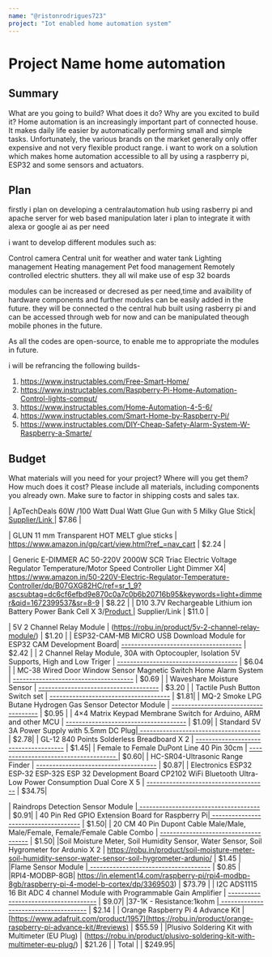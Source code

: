 ```yaml
---
name: "@ristonrodrigues723"
project: "Iot enabled home automation system"
---
```


# Project Name home automation

## Summary

What are you going to build? What does it do? Why are you excited to build it?
Home automation is an increasingly important part of connected house. It makes daily life easier by automatically performing small and simple tasks. Unfortunately, the various brands on the market generally only offer expensive and not very flexible product range. i want to work on a solution which makes home automation accessible to all by using a raspberry pi, ESP32 and some sensors and actuators.

## Plan

firstly i plan on developing a centralautomation hub using rasberry pi and apache server for web based manipulation later i plan to integrate it with alexa or google ai as per need


i want to  develop different modules such as:

Control camera
Central unit for weather and water tank
Lighting management
Heating management
Pet food management
 Remotely controlled electric shutters.
 they all wil make use of esp 32 boards
 
 modules can be increased or decresed as per need,time  and avaibility of hardware components and further modules can be easily added in the future.
 they will be connected o the central hub built using rasberry pi and can be accessed through web for now and can be manipulated theough mobile phones in the future.
 
 As all the codes are open-source, to enable me to appropriate the modules in future.
 
 i will be refrancing the following builds-
 1)  https://www.instructables.com/Free-Smart-Home/
 2)  https://www.instructables.com/Raspberry-Pi-Home-Automation-Control-lights-comput/
 3)  https://www.instructables.com/Home-Automation-4-5-6/
 4)  https://www.instructables.com/Smart-Home-by-Raspberry-Pi/
 5)  https://www.instructables.com/DIY-Cheap-Safety-Alarm-System-W-Raspberry-a-Smarte/
 
 



 
 
## Budget

What materials will you need for your project? Where will you get them? How much does it cost? Please include all materials, including components you already own. Make sure to factor in shipping costs and sales tax.

| ApTechDeals 60W /100 Watt Dual Watt Glue Gun with 5 Milky Glue Stick| [Supplier/Link                   ](https://www.amazon.in/gp/product/B076CRTD7H/ref=ox_sc_act_image_2?smid=A2K5VGK3OPN02U&th=1)      | $7.86   |

| GLUN 11 mm Transparent HOT MELT glue sticks       |    https://www.amazon.in/gp/cart/view.html?ref_=nav_cart  | $2.24   |

| Generic E-DIMMER AC 50-220V 2000W SCR Triac Electric Voltage Regulator Temperature/Motor Speed Controller Light Dimmer X4| https://www.amazon.in/50-220V-Electric-Regulator-Temperature-Controller/dp/B07GXG82HC/ref=sr_1_9?ascsubtag=dc6cf6efbd9e870c0a7c0b6b20716b95&keywords=light+dimmer&qid=1672399537&sr=8-9   | $8.22   |
| D10 3.7V Rechargeable Lithium ion Battery Power Bank Cell  X 3/[Product         ](https://www.amazon.in/Rechargeable-Lithium-Bluetooth-Emergency-3-7v/dp/B0BKLJW6WZ/ref=sr_1_3?ascsubtag=2b0d051f60e31b9869fd994ea8086665&keywords=lithium-ion+battery&qid=1672400083&sr=8-3)| Supplier/Link                         | $11.0  |

| 5V 2 Channel Relay Module | (https://robu.in/product/5v-2-channel-relay-module/) | $1.20 |
| ESP32-CAM-MB MICRO USB Download Module for ESP32 CAM Development Board| [-------------------------------------](https://robu.in/product/esp32-cam-mb-micro-usb-shield-module-for-esp32-cam-development-board/) | $2.42 |
| 2 Channel Relay Module, 30A with Optocoupler, Isolation 5V Supports, High and Low Triger | [-------------------------------------](https://robu.in/product/2-channel-relay-module-30a-5v-supports-high-and-low-trigger-optocoupler/) | $6.04 |
| MC-38 Wired Door Window Sensor Magnetic Switch Home Alarm System | [-------------------------------------](https://robu.in/product/mc-38-wired-door-window-sensor-magnetic-switch-home-alarm-system/) | $0.69 |
| Waveshare Moisture Sensor | [-------------------------------------](https://robu.in/product/waveshare-moisture-sensor/) | $3.20 |
| Tactile Push Button Switch set | [-------------------------------------](https://robu.in/product/tactile-push-button-switch-assorted-kit-25-pcs/) | $1.81|
| MQ-2 Smoke LPG Butane Hydrogen Gas Sensor Detector Module | [-------------------------------------](https://robu.in/product/mq-2-mq2-smoke-gas-lpg-butane-hydrogen-gas-sensor-detector-module/) | $0.95 |
| 4×4 Matrix Keypad Membrane Switch for Arduino, ARM and other MCU | [-------------------------------------](https://robu.in/product/4x4-matrix-keypad-membrane-switch-arduino-arm-mcu/) | $1.09|
| 	Standard 5V 3A Power Supply with 5.5mm DC Plug|[ ------------------------------------- ](https://robu.in/product/orange-5v-3a-power-supply-adapter-charger-with-5-5mm-dc-plug/)| $2.78|
| GL-12 840 Points Solderless Breadboard X 2 | [-------------------------------------](https://robu.in/product/breadboard-840-tie-points-solderless-diy-project-circuit-test-breadboard/) | $1.45|
| 	Female to Female DuPont Line 40 Pin 30cm | [------------------------------------- ](https://robu.in/product/female-female-dupont-line-40-pin-30cm/)| $0.60|
| HC-SR04-Ultrasonic Range Finder | [-------------------------------------](https://robu.in/product/hc-sr04-ultrasonic-range-finder/) | $0.87|
| Electronics ESP32 ESP-32 ESP-32S ESP 32 Development Board CP2102 WiFi Bluetooth Ultra-Low Power Consumption Dual Core X 5 | [-------------------------------------](https://www.amazon.in/gp/product/B07TYCFX5C/ref=ewc_pr_img_3?smid=A2KWJ4IHWZH3FB&psc=1) | $34.75|

| Raindrops Detection Sensor Module	 |[ ------------------------------------- ](https://robu.in/product/raindrops-detection-sensor-module-rain-weather-humidity/)| $0.91|
| 40 Pin Red GPIO Extension Board for Raspberry Pi|[ -------------------------------------](https://robu.in/product/40-pin-red-gpio-extension-board-for-raspberry-pi/) | $1.50|
| 20 CM 40 Pin Dupont Cable Male/Male, Male/Female, Female/Female Cable Combo | [-------------------------------------](https://robu.in/product/20-cm-40-pin-dupont-male-male-male-female-female-female-cable-combo/) | $1.50|
|Soil Moisture Meter, Soil Humidity Sensor, Water Sensor, Soil Hygrometer for Ardunio X 2 | https://robu.in/product/soil-moisture-meter-soil-humidity-sensor-water-sensor-soil-hygrometer-ardunio/ | $1.45 |
|Flame Sensor Module |[ -------------------------------------](https://robu.in/product/flame-sensor-module/) | $0.85 |
|RPI4-MODBP-8GB| https://in.element14.com/raspberry-pi/rpi4-modbp-8gb/raspberry-pi-4-model-b-cortex/dp/3369503) | $73.79 |
| I2C ADS1115 16 Bit ADC 4 channel Module with Programmable Gain Amplifier | [-------------------------------------](https://robu.in/product/i2c-ads1115-16-bit-adc-4-channel-module-with-programmable-gain-amplifier/) | $9.07|
|37-1K - Resistance:1kohm |[ -------------------------------------](https://in.element14.com/mcm/37-1k/resistance-1kohm/dp/2784369) | $2.14 |
| Orange Raspberry Pi 4 Advance Kit   | [https://www.adafruit.com/product/1957](https://robu.in/product/orange-raspberry-pi-advance-kit/#reviews) | $55.59  |
|Plusivo Soldering Kit with Multimeter (EU Plug) | (https://robu.in/product/plusivo-soldering-kit-with-multimeter-eu-plug/) | $21.26 |
| Total           |                                       | $249.95|
